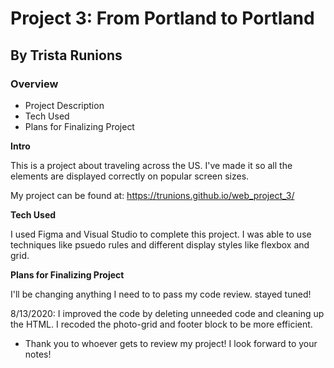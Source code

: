 # Project 3: From Portland to Portland
## By Trista Runions

### Overview
* Project Description
* Tech Used
* Plans for Finalizing Project

**Intro**

This is a project about traveling across the US. I've made it so all the elements are displayed correctly on popular screen sizes. 

My project can be found at: https://trunions.github.io/web_project_3/

**Tech Used**

 I used Figma and Visual Studio to complete this project. I was able to use techniques like psuedo rules and different display styles like flexbox and grid.

**Plans for Finalizing Project**

 I'll be changing anything I need to to pass my code review. stayed tuned! 

 8/13/2020: I improved the code by deleting unneeded code and cleaning up the HTML. I recoded the photo-grid and footer block to be more efficient. 


* Thank you to whoever gets to review my project! I look forward to your notes!
